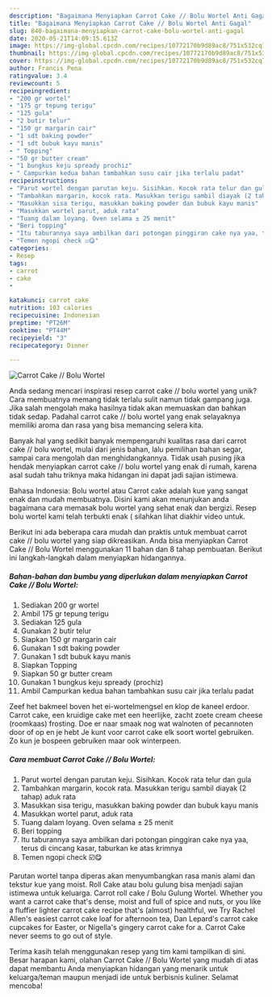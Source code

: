 ```yaml
---
description: "Bagaimana Menyiapkan Carrot Cake // Bolu Wortel Anti Gagal"
title: "Bagaimana Menyiapkan Carrot Cake // Bolu Wortel Anti Gagal"
slug: 840-bagaimana-menyiapkan-carrot-cake-bolu-wortel-anti-gagal
date: 2020-05-21T14:09:15.613Z
image: https://img-global.cpcdn.com/recipes/10772170b9d89ac8/751x532cq70/carrot-cake-bolu-wortel-foto-resep-utama.jpg
thumbnail: https://img-global.cpcdn.com/recipes/10772170b9d89ac8/751x532cq70/carrot-cake-bolu-wortel-foto-resep-utama.jpg
cover: https://img-global.cpcdn.com/recipes/10772170b9d89ac8/751x532cq70/carrot-cake-bolu-wortel-foto-resep-utama.jpg
author: Francis Pena
ratingvalue: 3.4
reviewcount: 5
recipeingredient:
- "200 gr wortel"
- "175 gr tepung terigu"
- "125 gula"
- "2 butir telur"
- "150 gr margarin cair"
- "1 sdt baking powder"
- "1 sdt bubuk kayu manis"
- " Topping"
- "50 gr butter cream"
- "1 bungkus keju spready prochiz"
- " Campurkan kedua bahan tambahkan susu cair jika terlalu padat"
recipeinstructions:
- "Parut wortel dengan parutan keju. Sisihkan. Kocok rata telur dan gula"
- "Tambahkan margarin, kocok rata. Masukkan terigu sambil diayak (2 tahap) aduk rata"
- "Masukkan sisa terigu, masukkan baking powder dan bubuk kayu manis"
- "Masukkan wortel parut, aduk rata"
- "Tuang dalam loyang. Oven selama ± 25 menit"
- "Beri topping"
- "Itu taburannya saya ambilkan dari potongan pinggiran cake nya yaa, terus di cincang kasar, taburkan ke atas krimnya"
- "Temen ngopi check ☑️😋"
categories:
- Resep
tags:
- carrot
- cake
- 

katakunci: carrot cake  
nutrition: 103 calories
recipecuisine: Indonesian
preptime: "PT26M"
cooktime: "PT44M"
recipeyield: "3"
recipecategory: Dinner

---
```



![Carrot Cake // Bolu Wortel](https://img-global.cpcdn.com/recipes/10772170b9d89ac8/751x532cq70/carrot-cake-bolu-wortel-foto-resep-utama.jpg)

Anda sedang mencari inspirasi resep carrot cake // bolu wortel yang unik? Cara membuatnya memang tidak terlalu sulit namun tidak gampang juga. Jika salah mengolah maka hasilnya tidak akan memuaskan dan bahkan tidak sedap. Padahal carrot cake // bolu wortel yang enak selayaknya memiliki aroma dan rasa yang bisa memancing selera kita.

Banyak hal yang sedikit banyak mempengaruhi kualitas rasa dari carrot cake // bolu wortel, mulai dari jenis bahan, lalu pemilihan bahan segar, sampai cara mengolah dan menghidangkannya. Tidak usah pusing jika hendak menyiapkan carrot cake // bolu wortel yang enak di rumah, karena asal sudah tahu triknya maka hidangan ini dapat jadi sajian istimewa.

Bahasa Indonesia: Bolu wortel atau Carrot cake adalah kue yang sangat enak dan mudah membuatnya. Disini kami akan menunjukan anda bagaimana cara memasak bolu wortel yang sehat enak dan bergizi. Resep bolu wortel kami telah terbukti enak ( silahkan lihat diakhir video untuk.


Berikut ini ada beberapa cara mudah dan praktis untuk membuat carrot cake // bolu wortel yang siap dikreasikan. Anda bisa menyiapkan Carrot Cake // Bolu Wortel menggunakan 11 bahan dan 8 tahap pembuatan. Berikut ini langkah-langkah dalam menyiapkan hidangannya.

<!--inarticleads1-->

##### Bahan-bahan dan bumbu yang diperlukan dalam menyiapkan Carrot Cake // Bolu Wortel:

1. Sediakan 200 gr wortel
1. Ambil 175 gr tepung terigu
1. Sediakan 125 gula
1. Gunakan 2 butir telur
1. Siapkan 150 gr margarin cair
1. Gunakan 1 sdt baking powder
1. Gunakan 1 sdt bubuk kayu manis
1. Siapkan  Topping
1. Siapkan 50 gr butter cream
1. Gunakan 1 bungkus keju spready (prochiz)
1. Ambil  Campurkan kedua bahan tambahkan susu cair jika terlalu padat


Zeef het bakmeel boven het ei-wortelmengsel en klop de kaneel erdoor. Carrot cake, een kruidige cake met een heerlijke, zacht zoete cream cheese (roomkaas) frosting. Doe er naar smaak nog wat walnoten of pecannoten door of op en je hebt Je kunt voor carrot cake elk soort wortel gebruiken. Zo kun je bospeen gebruiken maar ook winterpeen. 

<!--inarticleads2-->

##### Cara membuat Carrot Cake // Bolu Wortel:

1. Parut wortel dengan parutan keju. Sisihkan. Kocok rata telur dan gula
1. Tambahkan margarin, kocok rata. Masukkan terigu sambil diayak (2 tahap) aduk rata
1. Masukkan sisa terigu, masukkan baking powder dan bubuk kayu manis
1. Masukkan wortel parut, aduk rata
1. Tuang dalam loyang. Oven selama ± 25 menit
1. Beri topping
1. Itu taburannya saya ambilkan dari potongan pinggiran cake nya yaa, terus di cincang kasar, taburkan ke atas krimnya
1. Temen ngopi check ☑️😋


Parutan wortel tanpa diperas akan menyumbangkan rasa manis alami dan tekstur kue yang moist. Roll Cake atau bolu gulung bisa menjadi sajian istimewa untuk keluarga. Carrot roll cake / Bolu Gulung Wortel. Whether you want a carrot cake that&#39;s dense, moist and full of spice and nuts, or you like a fluffier lighter carrot cake recipe that&#39;s (almost) healthful, we Try Rachel Allen&#39;s easiest carrot cake loaf for afternoon tea, Dan Lepard&#39;s carrot cake cupcakes for Easter, or Nigella&#39;s gingery carrot cake for a. Carrot Cake never seems to go out of style. 

Terima kasih telah menggunakan resep yang tim kami tampilkan di sini. Besar harapan kami, olahan Carrot Cake // Bolu Wortel yang mudah di atas dapat membantu Anda menyiapkan hidangan yang menarik untuk keluarga/teman maupun menjadi ide untuk berbisnis kuliner. Selamat mencoba!
